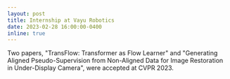 ```yaml
---
layout: post
title: Internship at Vayu Robotics
date: 2023-02-28 16:00:00-0400
inline: true
---
```


Two papers, "TransFlow: Transformer as Flow Learner" and "Generating Aligned Pseudo-Supervision from Non-Aligned Data for Image Restoration in Under-Display Camera", were accepted at CVPR 2023.

